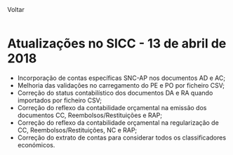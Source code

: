 <div style="width:100%; height:30px"><span onclick="loadUpgrades(['btnMenu'], event)" class="voltar">Voltar</span></div>

# Atualizações no SICC - 13 de abril de 2018

- Incorporação de contas específicas SNC-AP nos documentos AD e AC;
- Melhoria das validações no carregamento do PE e PO por ficheiro CSV;
- Correção do status contabilístico dos documentos DA e RA quando importados por ficheiro CSV;
- Correção do reflexo da contabilidade orçamental na emissão dos documentos CC, Reembolsos/Restituições e RAP;
- Correção do reflexo da contabilidade orçamental na regularização de CC, Reembolsos/Restituições, NC e RAP;
- Correção do extrato de contas para considerar todos os classificadores económicos. 
